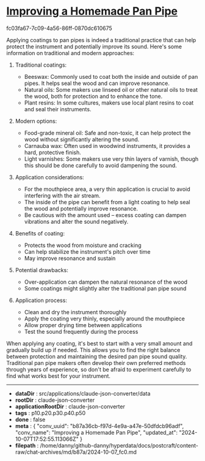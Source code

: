 # [Improving a Homemade Pan Pipe](https://claude.ai/chat/b87a36cb-f97d-4e9a-a47e-50dfdcb96adf)

fc03fa67-7c09-4a56-86ff-0870dc610675

 Applying coatings to pan pipes is indeed a traditional practice that can help protect the instrument and potentially improve its sound. Here's some information on traditional and modern approaches:

1. Traditional coatings:
   - Beeswax: Commonly used to coat both the inside and outside of pan pipes. It helps seal the wood and can improve resonance.
   - Natural oils: Some makers use linseed oil or other natural oils to treat the wood, both for protection and to enhance the tone.
   - Plant resins: In some cultures, makers use local plant resins to coat and seal their instruments.

2. Modern options:
   - Food-grade mineral oil: Safe and non-toxic, it can help protect the wood without significantly altering the sound.
   - Carnauba wax: Often used in woodwind instruments, it provides a hard, protective finish.
   - Light varnishes: Some makers use very thin layers of varnish, though this should be done carefully to avoid dampening the sound.

3. Application considerations:
   - For the mouthpiece area, a very thin application is crucial to avoid interfering with the air stream.
   - The inside of the pipe can benefit from a light coating to help seal the wood and potentially improve resonance.
   - Be cautious with the amount used – excess coating can dampen vibrations and alter the sound negatively.

4. Benefits of coating:
   - Protects the wood from moisture and cracking
   - Can help stabilize the instrument's pitch over time
   - May improve resonance and sustain

5. Potential drawbacks:
   - Over-application can dampen the natural resonance of the wood
   - Some coatings might slightly alter the traditional pan pipe sound

6. Application process:
   - Clean and dry the instrument thoroughly
   - Apply the coating very thinly, especially around the mouthpiece
   - Allow proper drying time between applications
   - Test the sound frequently during the process

When applying any coating, it's best to start with a very small amount and gradually build up if needed. This allows you to find the right balance between protection and maintaining the desired pan pipe sound quality. Traditional pan pipe makers often develop their own preferred methods through years of experience, so don't be afraid to experiment carefully to find what works best for your instrument.

---

* **dataDir** : src/applications/claude-json-converter/data
* **rootDir** : claude-json-converter
* **applicationRootDir** : claude-json-converter
* **tags** : p10.p20.p30.p40.p50
* **done** : false
* **meta** : {
  "conv_uuid": "b87a36cb-f97d-4e9a-a47e-50dfdcb96adf",
  "conv_name": "Improving a Homemade Pan Pipe",
  "updated_at": "2024-10-07T17:52:55.113066Z"
}
* **filepath** : /home/danny/github-danny/hyperdata/docs/postcraft/content-raw/chat-archives/md/b87a/2024-10-07_fc0.md